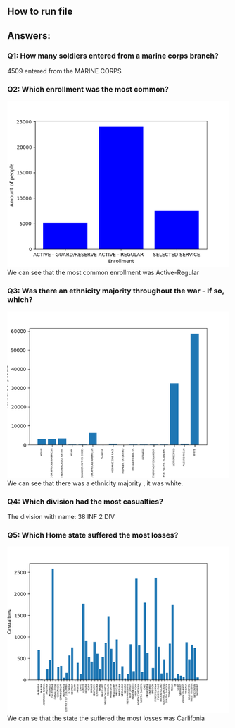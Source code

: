 ## How to run file


## Answers:
### Q1: How many soldiers entered from a marine corps branch?
4509  entered from the MARINE CORPS
### Q2: Which enrollment was the most common?
![alt text](https://github.com/PatrickFenger/pythonAssignments/blob/master/Assignment_2.2/q_2.png)
We can see that the most common enrollment was Active-Regular

### Q3: Was there an ethnicity majority throughout the war - If so, which?
![alt text](https://github.com/PatrickFenger/pythonAssignments/blob/master/Assignment_2.2/q_3.png)
We can see that there was a ethnicity majority , it was white.

### Q4: Which division had the most casualties?
The division with name: 38 INF 2 DIV
### Q5: Which Home state suffered the most losses?
![alt text](https://github.com/PatrickFenger/pythonAssignments/blob/master/Assignment_2.2/q_5.png)
We can se that the state the suffered the most losses was Carlifonia 
